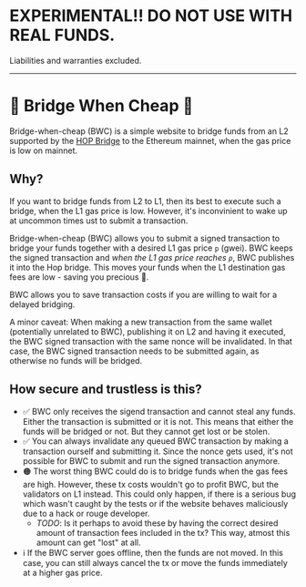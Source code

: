 
# EXPERIMENTAL!! DO NOT USE WITH REAL FUNDS.
Liabilities and warranties excluded.

---


# 🌈 Bridge When Cheap 💸

Bridge-when-cheap (BWC) is a simple website to bridge funds from an L2 supported by the [HOP Bridge](https://hop.exchange) to the 
Ethereum mainnet, when the gas price is low on mainnet.

## Why?

If you want to bridge funds from L2 to L1, then its best to execute such a bridge, when the L1 gas price is low.
However, it's inconvinient to wake up at uncommon times ust to submit a transaction.

Bridge-when-cheap (BWC) allows you to submit a signed transaction to bridge your funds together with a desired
L1 gas price `p` (gwei). BWC keeps the signed transaction and *when the L1 gas price reaches `p`*,
BWC publishes it into the Hop bridge. This moves your funds when the L1 destination gas fees are low - saving you precious 💸.

BWC allows you to save transaction costs if you are willing to wait for a delayed bridging.

A minor caveat: When making a new transaction from the same wallet (potentially unrelated to BWC), publishing it on L2
and having it executed, the BWC signed transaction with the same nonce will be invalidated.
In that case, the BWC signed transaction needs to be submitted again, as otherwise no funds will be bridged.

## How secure and trustless is this?

* ✅ BWC only receives the sigend transaction and cannot steal any funds. Either the transaction is submitted or it is not.
  This means that either the funds will be bridged or not. But they cannot get lost or be stolen.
* ✅ You can always invalidate any queued BWC transaction by making a transaction ourself and submitting it.
  Since the nonce gets used, it's not possible for BWC to submit and run the signed transaction anymore.
* 🟠 The worst thing BWC could do is to bridge funds when the gas fees are high. However, these
  tx costs wouldn't go to profit BWC, but the validators on L1 instead. This could only happen,
  if there is a serious bug which wasn't caught by the tests or if the website behaves maliciously due
  to a hack or rouge developer.
  * *TODO*: Is it perhaps to avoid these by having the correct desired amount of transaction fees included in the
    tx? This way, atmost this amount can get "lost" at all.
* ℹ️ If the BWC server goes offline, then the funds are not moved. In this case, you can still always cancel the tx or move
  the funds immediately at a higher gas price.
